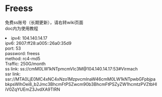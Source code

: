 # Freess
免费ss账号（长期更新），请右转wiki页面<br />
doc内为使用教程<br />
<li>ipv4: 104.140.14.17</li>
ipv6: 2607:ff28:a005::26a0:35d9<br />
port: 53<br />
password: freess<br />
method: rc4-md5<br />
Traffic: 250G/month<br />
ss link: ss://cmM0LW1kNTpmcmVlc3M@104.140.14.17:53#Virmach<br />
ssr link: ssr://MTA0LjE0MC4xNC4xNzo1MzpvcmlnaW46cmM0LW1kNTpwbGFpbjpabkpsWlhOei8_b2Jmc3BhcmFtPSZwcm90b3BhcmFtPSZyZW1hcmtzPVZtbHliV0ZqYUEmZ3JvdXA9TlRN<br />

